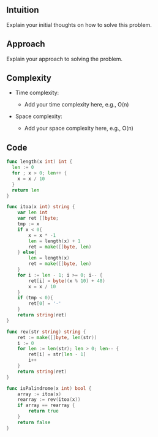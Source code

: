 ## Intuition
Explain your initial thoughts on how to solve this problem.

## Approach
Explain your approach to solving the problem.

## Complexity
- Time complexity:
  - Add your time complexity here, e.g., O(n)

- Space complexity:
  - Add your space complexity here, e.g., O(n)

## Code
```go
func length(x int) int {
  len := 0
  for ; x > 0; len++ {
    x = x / 10
  }
  return len
}

func itoa(x int) string {
    var len int
    var ret []byte;
    tmp := x
    if x < 0{
        x = x * -1
        len = length(x) + 1
        ret = make([]byte, len)    
    } else{
        len = length(x)
        ret = make([]byte, len)
    }
    for i := len - 1; i >= 0; i-- {
        ret[i] = byte((x % 10) + 48)
        x = x / 10
    }
    if (tmp < 0){
        ret[0] = '-'
    }
    return string(ret)
}

func rev(str string) string {
    ret := make([]byte, len(str))
    i := 0
    for len := len(str); len > 0; len-- {
        ret[i] = str[len - 1]
        i++
    }
    return string(ret)
}

func isPalindrome(x int) bool {
    array := itoa(x)
    rearray := rev(itoa(x))
    if array == rearray {
        return true
    }
    return false
}
